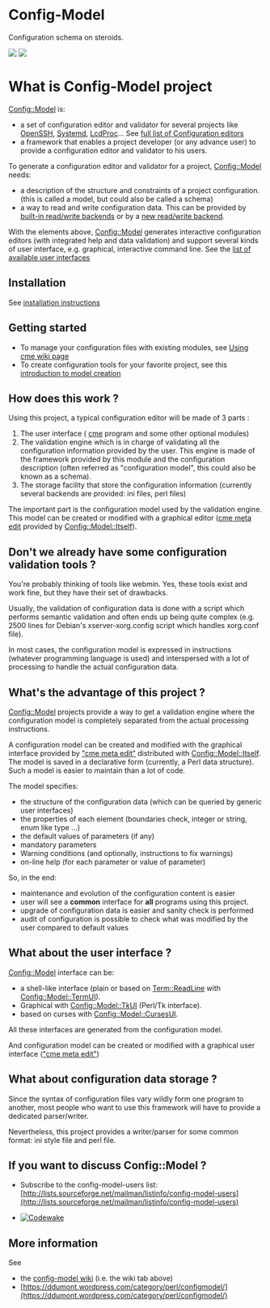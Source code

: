 # Config-Model

Configuration schema on steroids.

[![](https://travis-ci.org/dod38fr/config-model.svg?branch=master)](https://travis-ci.org/dod38fr/config-model)
[![](https://badges.gitter.im/dod38fr/config-model.svg)](https://gitter.im/dod38fr/config-model?utm_source=badge&utm_medium=badge&utm_campaign=pr-badge&utm_content=badge)

# What is Config-Model project

[Config::Model](https://metacpan.org/pod/Config::Model) is:

* a set of configuration editor and validator for several projects like [OpenSSH](http://www.openssh.com/), [Systemd](https://freedesktop.org/wiki/Software/systemd/), [LcdProc](http://www.lcdproc.org/)...
See [full list of Configuration editors](https://github.com/dod38fr/config-model/wiki/Available-models-and-backends#Available_models_and_configuration_editors)
* a framework that enables a project developer (or any advance user) to provide a configuration editor and validator to his users.

To generate a configuration editor and validator for a project, [Config::Model](https://metacpan.org/pod/Config::Model) needs:

* a description of the structure and constraints of a project configuration. (this is called a model, but could also be called a schema)
* a way to read and write configuration data. This can be provided 
by [built-in read/write backends](https://github.com/dod38fr/config-model/wiki/Available-models-and-backends#Available_backend) or by a [new read/write backend](http://search.cpan.org/dist/Config-Model/lib/Config/Model/Backend/Any.pm#How_to_write_your_own_backend).

With the elements above, [Config::Model](https://metacpan.org/pod/Config::Model) generates interactive
configuration editors (with integrated help and data validation)
and support several kinds of user interface, e.g. graphical, interactive
command line. See the [list of available user interfaces](https://github.com/dod38fr/config-model/wiki/Available-models-and-backends#Available_user_interfaces)

## Installation

See [installation instructions](https://github.com/dod38fr/config-model/blob/master/README.install.pod)

## Getting started

* To manage your configuration files with existing modules, see [Using cme wiki page](https://github.com/dod38fr/config-model/wiki/Using-cme)
* To create configuration tools for your favorite project, see this [introduction to model creation](https://metacpan.org/pod/Config::Model::Manual::ModelCreationIntroduction)

## How does this work ?

Using this project, a typical configuration editor will be made of 3
parts :

1. The user interface ( [cme](http://search.cpan.org/dist/Config-Model/script/cme) program and some other optional modules)
2. The validation engine which is in charge of validating all the configuration information provided by the user. This engine is made of the framework provided by this module and the configuration description (often referred as "configuration model", this could also be known as a schema).
3. The storage facility that store the configuration information (currently several backends are provided: ini files, perl files)

The important part is the configuration model used by the validation
engine. This model can be created or modified with a graphical editor
([cme meta edit](http://search.cpan.org/dist/Config-Model-Itself/lib/App/Cme/Command/meta.pm)
provided by [Config::Model::Itself](https://metacpan.org/pod/Config::Model::Itself)).

## Don't we already have some configuration validation tools ?

You're probably thinking of tools like webmin. Yes, these tools exist
and work fine, but they have their set of drawbacks.

Usually, the validation of configuration data is done with a script
which performs semantic validation and often ends up being quite
complex (e.g. 2500 lines for Debian's xserver-xorg.config script which
handles xorg.conf file). 

In most cases, the configuration model is expressed in instructions
(whatever programming language is used) and interspersed with a lot of
processing to handle the actual configuration data.

## What's the advantage of this project ?

[Config::Model](https://metacpan.org/pod/Config::Model) projects provide a way to get a validation engine where
the configuration model is completely separated from the actual
processing instructions.

A configuration model can be created and modified with the graphical
interface provided by ["cme meta edit"](#cme-meta-edit) distributed with
[Config::Model::Itself](https://metacpan.org/pod/Config::Model::Itself). The model is saved in a
declarative form (currently, a Perl data structure). Such a model is
easier to maintain than a lot of code.

The model specifies:

* the structure of the configuration data (which can be queried by generic user interfaces)
* the properties of each element (boundaries check, integer or string, enum like type ...)
* the default values of parameters (if any)
* mandatory parameters
* Warning conditions (and optionally, instructions to fix warnings)
* on-line help (for each parameter or value of parameter)

So, in the end:

* maintenance and evolution of the configuration content is easier
* user will see a **common** interface for **all** programs using this project.
* upgrade of configuration data is easier and sanity check is performed
* audit of configuration is possible to check what was modified by the user compared to default values

## What about the user interface ?

[Config::Model](https://metacpan.org/pod/Config::Model) interface can be:

* a shell-like interface (plain or based on [Term::ReadLine](https://metacpan.org/pod/Term::ReadLine) with [Config::Model::TermUI](https://metacpan.org/pod/Config::Model::TermUI)).
* Graphical with [Config::Model::TkUI](https://metacpan.org/pod/Config::Model::TkUI) (Perl/Tk interface).
* based on curses with [Config::Model::CursesUI](https://metacpan.org/pod/Config::Model::CursesUI).

All these interfaces are generated from the configuration model.

And configuration model can be created or modified with a graphical
user interface (["cme meta edit"](#cme-meta-edit))

## What about configuration data storage ?

Since the syntax of configuration files vary wildly form one program
to another, most people who want to use this framework will have to
provide a dedicated parser/writer. 

Nevertheless, this project provides a writer/parser for some common
format: ini style file and perl file. 

## If you want to discuss Config::Model ?

* Subscribe to the config-model-users list: [http://lists.sourceforge.net/mailman/listinfo/config-model-users](http://lists.sourceforge.net/mailman/listinfo/config-model-users)

* [![Codewake](https://www.codewake.com/badges/ask_question.svg)](https://www.codewake.com/p/config-model)


## More information

See

* the [config-model wiki](https://github.com/dod38fr/config-model/wiki) (i.e. the wiki tab above)
* [https://ddumont.wordpress.com/category/perl/configmodel/](https://ddumont.wordpress.com/category/perl/configmodel/)
